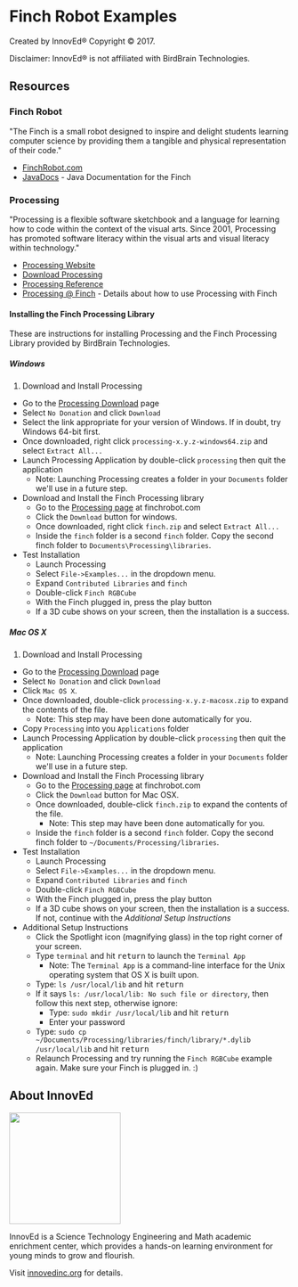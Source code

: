# Finch Robot Examples

Created by InnovEd® Copyright © 2017.

Disclaimer: InnovEd® is not affiliated with BirdBrain Technologies.

## Resources

### Finch Robot

"The Finch is a small robot designed to inspire and delight students learning computer science by providing them a tangible and physical representation of their code."

- [FinchRobot.com](http://finchrobot.com/)
- [JavaDocs](http://finchrobot.com/javadoc/index.html) - Java Documentation for the Finch

### Processing

"Processing is a flexible software sketchbook and a language for learning how to code within the context of the visual arts. Since 2001, Processing has promoted software literacy within the visual arts and visual literacy within technology."

- [Processing Website](https://processing.org/)
- [Download Processing](https://processing.org/download/)
- [Processing Reference](https://processing.org/reference/)
- [Processing @ Finch](http://finchrobot.com/software/processing) - Details about how to use Processing with Finch

#### Installing the Finch Processing Library

These are instructions for installing Processing and the Finch Processing Library provided by BirdBrain Technologies.

##### Windows

1. Download and Install Processing
  - Go to the [Processing Download](https://processing.org/download/) page
  - Select `No Donation` and click `Download`
  - Select the link appropriate for your version of Windows. If in doubt, try Windows 64-bit first.
  - Once downloaded, right click `processing-x.y.z-windows64.zip` and select `Extract All...`
  - Launch Processing Application by double-click `processing` then quit the application
    - Note: Launching Processing creates a folder in your `Documents` folder we'll use in a future step.
- Download and Install the Finch Processing library
  - Go to the [Processing page](http://finchrobot.com/software/processing) at finchrobot.com
  - Click the `Download` button for windows.
  - Once downloaded, right click `finch.zip` and select `Extract All...`
  - Inside the `finch` folder is a second `finch` folder. Copy the second finch folder to `Documents\Processing\libraries`.
- Test Installation
  - Launch Processing
  - Select `File->Examples...` in the dropdown menu.
  - Expand `Contributed Libraries` and `finch`
  - Double-click `Finch RGBCube`
  - With the Finch plugged in, press the play button
  - If a 3D cube shows on your screen, then the installation is a success.

##### Mac OS X

1. Download and Install Processing
  - Go to the [Processing Download](https://processing.org/download/) page
  - Select `No Donation` and click `Download`
  - Click `Mac OS X`.
  - Once downloaded, double-click `processing-x.y.z-macosx.zip` to expand the contents of the file.
    - Note: This step may have been done automatically for you.
  - Copy `Processing` into you `Applications` folder
  - Launch Processing Application by double-click `processing` then quit the application
    - Note: Launching Processing creates a folder in your `Documents` folder we'll use in a future step.
- Download and Install the Finch Processing library
  - Go to the [Processing page](http://finchrobot.com/software/processing) at finchrobot.com
  - Click the `Download` button for Mac OSX.
  - Once downloaded, double-click `finch.zip` to expand the contents of the file.
    - Note: This step may have been done automatically for you.
  - Inside the `finch` folder is a second `finch` folder. Copy the second finch folder to `~/Documents/Processing/libraries`.
- Test Installation
  - Launch Processing
  - Select `File->Examples...` in the dropdown menu.
  - Expand `Contributed Libraries` and `finch`
  - Double-click `Finch RGBCube`
  - With the Finch plugged in, press the play button
  - If a 3D cube shows on your screen, then the installation is a success. If not, continue with the _Additional Setup Instructions_
- Additional Setup Instructions
  - Click the Spotlight icon (magnifying glass) in the top right corner of your screen.
  - Type `terminal` and hit <kbd>return</kbd> to launch the `Terminal App`
    - Note: The `Terminal App` is a command-line interface for the Unix operating system that OS X is built upon.
  - Type: `ls /usr/local/lib` and hit <kbd>return</kbd>
  - If it says `ls: /usr/local/lib: No such file or directory`, then follow this next step, otherwise ignore:
    - Type: `sudo mkdir /usr/local/lib` and hit <kbd>return</kbd>
    - Enter your password
  - Type: `sudo cp ~/Documents/Processing/libraries/finch/library/*.dylib /usr/local/lib` and hit <kbd>return</kbd>
  - Relaunch Processing and try running the `Finch RGBCube` example again. Make sure your Finch is plugged in. :)



## About InnovEd

<img src="http://www.innovedinc.org/wp-content/themes/innoved/images/logo.png" width="200px">

InnovEd is a Science Technology Engineering and Math academic
enrichment center, which provides a hands-on learning environment
for young minds to grow and flourish.

Visit [innovedinc.org](http://www.innovedinc.org/) for details.
